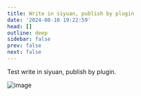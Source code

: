 ```yaml
---
title: Write in siyuan, publish by plugin
date: '2024-08-10 19:22:59'
head: []
outline: deep
sidebar: false
prev: false
next: false
---
```




Test write in siyuan, publish by plugin.

​![image](assets/image-20240810192338-h1ztfmk.png)​
